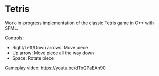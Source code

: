 # Tetris

Work-in-progress implementation of the classic Tetris game in C++ with SFML.

Controls:
- Right/Left/Down arrows: Move piece
- Up arrow: Move piece all the way down
- Space: Rotate piece

Gameplay video: https://youtu.be/dTpQPaEAn90

